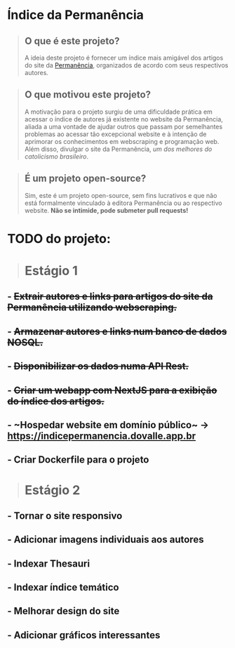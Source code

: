 # Índice da Permanência

> ## O que é este projeto?
> 
> A ideia deste projeto é fornecer um índice mais amigável dos artigos do site da   [Permanência](https://permanencia.org.br), organizados de acordo com seus respectivos autores.

> ## O que motivou este projeto?
>
> A motivação para o projeto surgiu de uma dificuldade prática em acessar o índice de autores já existente no website da Permanência, aliada a uma vontade de ajudar outros que passam por semelhantes problemas ao acessar tão excepcional website e à intenção de aprimorar os conhecimentos em webscraping e programação web. Além disso, divulgar o site da Permanência, *um dos melhores do catolicismo brasileiro*.

> ## É um projeto open-source?
>
> Sim, este é um projeto open-source, sem fins lucrativos e que não está formalmente vinculado à editora Permanência ou ao respectivo website. **Não se intimide, pode submeter pull requests!**


# TODO do projeto:

> # Estágio 1

## - ~~Extrair autores e links para artigos do site da Permanência utilizando webscraping.~~
## - ~~Armazenar autores e links num banco de dados NOSQL.~~
## - ~~Disponibilizar os dados numa API Rest.~~
## - ~~Criar um webapp com NextJS para a exibição do índice dos artigos.~~
## - ~Hospedar website em domínio público~ -> https://indicepermanencia.dovalle.app.br
## - Criar Dockerfile para o projeto


> # Estágio 2
## - Tornar o site responsivo
## - Adicionar imagens individuais aos autores
## - Indexar Thesauri
## - Indexar índice temático
## - Melhorar design do site
## - Adicionar gráficos interessantes

